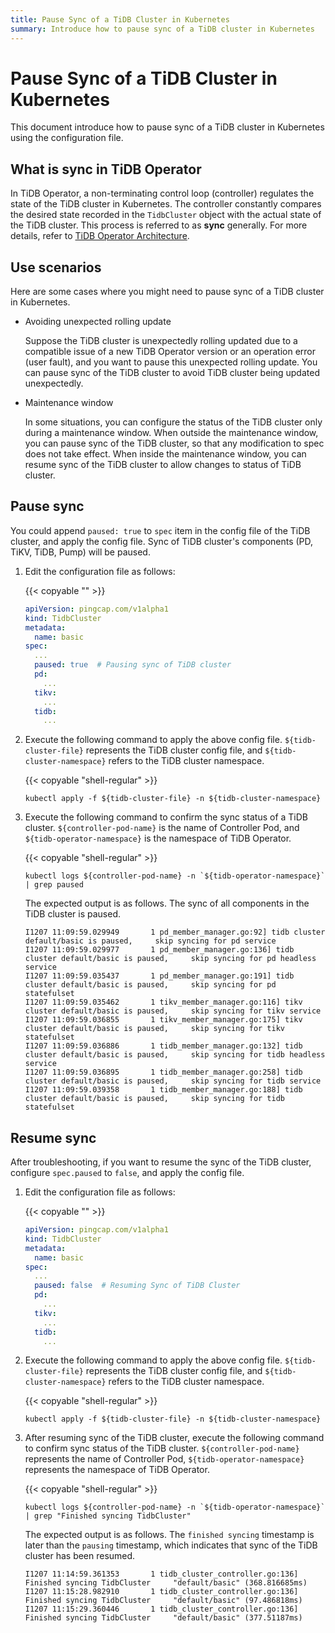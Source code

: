 ```yaml
---
title: Pause Sync of a TiDB Cluster in Kubernetes
summary: Introduce how to pause sync of a TiDB cluster in Kubernetes
---
```


# Pause Sync of a TiDB Cluster in Kubernetes

This document introduce how to pause sync of a TiDB cluster in Kubernetes using the configuration file.

## What is sync in TiDB Operator

In TiDB Operator, a non-terminating control loop (controller) regulates the state of the TiDB cluster in Kubernetes. The controller constantly compares the desired state recorded in the `TidbCluster` object with the actual state of the TiDB cluster. This process is referred to as **sync** generally. For more details, refer to [TiDB Operator Architecture](architecture.md).

## Use scenarios

Here are some cases where you might need to pause sync of a TiDB cluster in Kubernetes.

- Avoiding unexpected rolling update

    Suppose the TiDB cluster is unexpectedly rolling updated due to a compatible issue of a new TiDB Operator version or an operation error (user fault), and you want to pause this unexpected rolling update. You can pause sync of the TiDB cluster to avoid TiDB cluster being updated unexpectedly.

- Maintenance window

    In some situations, you can configure the status of the TiDB cluster only during a maintenance window. When outside the maintenance window, you can pause sync of the TiDB cluster, so that any modification to spec does not take effect. When inside the maintenance window, you can resume sync of the TiDB cluster to allow changes to status of TiDB cluster.

## Pause sync

You could append `paused: true` to `spec` item in the config file of the TiDB cluster, and apply the config file. Sync of TiDB cluster's components (PD, TiKV, TiDB, Pump) will be paused. 

1. Edit the configuration file as follows:

    {{< copyable "" >}}
    
    ```yaml
    apiVersion: pingcap.com/v1alpha1
    kind: TidbCluster
    metadata:
      name: basic
    spec:
      ...
      paused: true  # Pausing sync of TiDB cluster
      pd:
        ...
      tikv:
        ...
      tidb:
        ...
    ```

2. Execute the following command to apply the above config file. `${tidb-cluster-file}` represents the TiDB cluster config file, and `${tidb-cluster-namespace}` refers to the TiDB cluster namespace.

    {{< copyable "shell-regular" >}}
    
    ```shell
    kubectl apply -f ${tidb-cluster-file} -n ${tidb-cluster-namespace}
    ```

3. Execute the following command to confirm the sync status of a TiDB cluster. `${controller-pod-name}` is the name of Controller Pod, and `${tidb-operator-namespace}` is the namespace of TiDB Operator.

    {{< copyable "shell-regular" >}}
    
    ```shell
    kubectl logs ${controller-pod-name} -n `${tidb-operator-namespace}` | grep paused
    ```
    
    The expected output is as follows. The sync of all components in the TiDB cluster is paused.
    
    ```
    I1207 11:09:59.029949       1 pd_member_manager.go:92] tidb cluster default/basic is paused,     skip syncing for pd service
    I1207 11:09:59.029977       1 pd_member_manager.go:136] tidb cluster default/basic is paused,     skip syncing for pd headless service
    I1207 11:09:59.035437       1 pd_member_manager.go:191] tidb cluster default/basic is paused,     skip syncing for pd statefulset
    I1207 11:09:59.035462       1 tikv_member_manager.go:116] tikv cluster default/basic is paused,     skip syncing for tikv service
    I1207 11:09:59.036855       1 tikv_member_manager.go:175] tikv cluster default/basic is paused,     skip syncing for tikv statefulset
    I1207 11:09:59.036886       1 tidb_member_manager.go:132] tidb cluster default/basic is paused,     skip syncing for tidb headless service
    I1207 11:09:59.036895       1 tidb_member_manager.go:258] tidb cluster default/basic is paused,     skip syncing for tidb service
    I1207 11:09:59.039358       1 tidb_member_manager.go:188] tidb cluster default/basic is paused,     skip syncing for tidb statefulset
    ```

## Resume sync

After troubleshooting, if you want to resume the sync of the TiDB cluster, configure `spec.paused` to `false`, and apply the config file. 

1. Edit the configuration file as follows:

    {{< copyable "" >}}
    
    ```yaml
    apiVersion: pingcap.com/v1alpha1
    kind: TidbCluster
    metadata:
      name: basic
    spec:
      ...
      paused: false  # Resuming Sync of TiDB Cluster
      pd:
        ...
      tikv:
        ...
      tidb:
        ...
    ```

2. Execute the following command to apply the above config file. `${tidb-cluster-file}` represents the TiDB cluster config file, and `${tidb-cluster-namespace}` refers to the TiDB cluster namespace.

    {{< copyable "shell-regular" >}}
    
    ```shell
    kubectl apply -f ${tidb-cluster-file} -n ${tidb-cluster-namespace}
    ```

3. After resuming sync of the TiDB cluster, execute the following command to confirm sync status of the TiDB cluster. `${controller-pod-name}` represents the name of Controller Pod, `${tidb-operator-namespace}` represents the namespace of TiDB Operator.

    {{< copyable "shell-regular" >}}
    
    ```shell
    kubectl logs ${controller-pod-name} -n `${tidb-operator-namespace}` | grep "Finished syncing TidbCluster"
    ```
    
    The expected output is as follows. The `finished syncing` timestamp is later than the `pausing` timestamp, which indicates that sync of the TiDB cluster has been resumed.
    
    ```
    I1207 11:14:59.361353       1 tidb_cluster_controller.go:136] Finished syncing TidbCluster     "default/basic" (368.816685ms)
    I1207 11:15:28.982910       1 tidb_cluster_controller.go:136] Finished syncing TidbCluster     "default/basic" (97.486818ms)
    I1207 11:15:29.360446       1 tidb_cluster_controller.go:136] Finished syncing TidbCluster     "default/basic" (377.51187ms)
    ```

